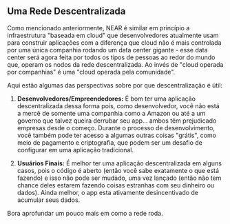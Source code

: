 ## Uma Rede Descentralizada

Como mencionado anteriormente, NEAR é similar em princípio a infraestrutura "baseada em cloud" que desenvolvedores atualmente usam para construir aplicações com a diferença que cloud não é mais controlada por uma única companhia rodando um data center gigante - esse data center será agora feita por todos os tipos de pessoas ao redor do mundo que, operam os nodos da rede descentralizada. Ao invés de "cloud operada por companhias" é uma "cloud operada pela comunidade".

Aqui estão algumas das perspectivas sobre por que descentralização é útil:

1. **Desenvolvedores/Empreendedores:** É bom ter uma aplicação descentralizada dessa forma pois, como desenvolvedor, você não está a mercê de somente uma companhia como a Amazon ou até a um governo que talvez queira derrubar seu app... ambos têm prejudicado empresas desde o começo. Durante o processo de desenvolvimento, você também pode ter acesso a algumas outras coisas "grátis", como meio de pagamento e criptografia, que podem ser um desafio de configurar em uma aplicação tradicional.

2. **Usuários Finais:** É melhor ter uma aplicação descentralizada em alguns casos, pois o código é aberto (então você sabe exatamente o que está fazendo) e isso não pode ser mudado, uma vez lançado (então não tem chance deles estarem fazendo coisas estranhas com seu dinheiro ou dados). Ainda melhor, o app esta ativamente desincentivado de acumular seus dados.

Bora aprofundar um pouco mais em como a rede roda.
